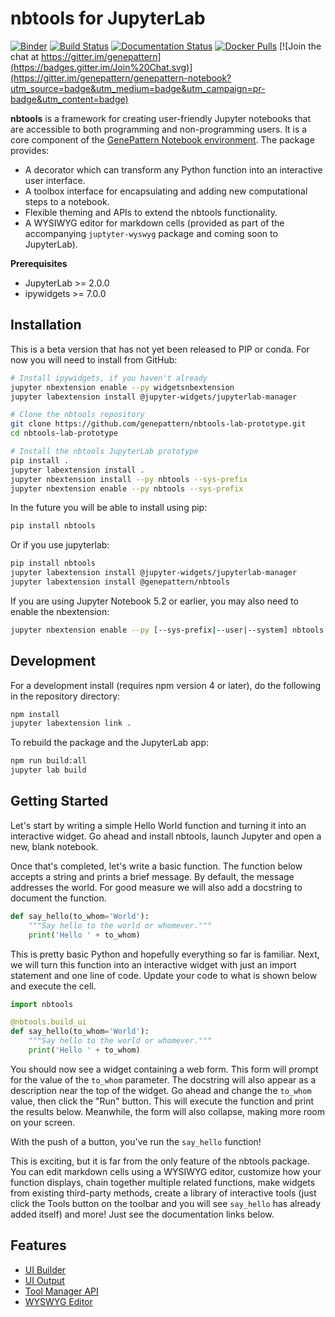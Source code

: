 
# nbtools for JupyterLab

[![Binder](https://mybinder.org/badge_logo.svg)](https://mybinder.org/v2/gh/genepattern/nbtools/lab?urlpath=lab)
[![Build Status](https://travis-ci.org/genepattern/nbtools.svg?branch=lab)](https://travis-ci.org/genepattern/nbtools)
[![Documentation Status](https://img.shields.io/badge/docs-latest-brightgreen.svg?style=flat)](https://gpnotebook-website-docs.readthedocs.io/en/latest/)
[![Docker Pulls](https://img.shields.io/docker/pulls/genepattern/genepattern-notebook.svg)](https://hub.docker.com/r/genepattern/genepattern-notebook/)
[![Join the chat at https://gitter.im/genepattern](https://badges.gitter.im/Join%20Chat.svg)](https://gitter.im/genepattern/genepattern-notebook?utm_source=badge&utm_medium=badge&utm_campaign=pr-badge&utm_content=badge)

**nbtools** is a framework for creating user-friendly Jupyter notebooks that are accessible to both programming and non-programming users. It is a core component of the [GenePattern Notebook environment](https://notebook.genepattern.org). The package provides:

* A decorator which can transform any Python function into an interactive user interface.
* A toolbox interface for encapsulating and adding new computational steps to a notebook.
* Flexible theming and APIs to extend the nbtools functionality.
* A WYSIWYG editor for markdown cells (provided as part of the accompanying `juptyter-wyswyg` package and coming soon to JupyterLab).

**Prerequisites**

* JupyterLab >= 2.0.0
* ipywidgets >= 7.0.0

## Installation

This is a beta version that has not yet been released to PIP or conda. For now you will need to install from GitHub:

```bash
# Install ipywidgets, if you haven't already
jupyter nbextension enable --py widgetsnbextension
jupyter labextension install @jupyter-widgets/jupyterlab-manager

# Clone the nbtools repository
git clone https://github.com/genepattern/nbtools-lab-prototype.git
cd nbtools-lab-prototype

# Install the nbtools JupyterLab prototype
pip install .
jupyter labextension install .
jupyter nbextension install --py nbtools --sys-prefix
jupyter nbextension enable --py nbtools --sys-prefix
```

In the future you will be able to install using pip:

```bash
pip install nbtools
```

Or if you use jupyterlab:

```bash
pip install nbtools
jupyter labextension install @jupyter-widgets/jupyterlab-manager
jupyter labextension install @genepattern/nbtools
```

If you are using Jupyter Notebook 5.2 or earlier, you may also need to enable
the nbextension:
```bash
jupyter nbextension enable --py [--sys-prefix|--user|--system] nbtools
```

## Development

For a development install (requires npm version 4 or later), do the following in the repository directory:

```bash
npm install
jupyter labextension link .
```

To rebuild the package and the JupyterLab app:

```bash
npm run build:all
jupyter lab build
```

## Getting Started

Let's start by writing a simple Hello World function and turning it into an interactive widget. Go ahead and install nbtools, launch
Jupyter and open a new, blank notebook.

Once that's completed, let's write a basic function. The function below accepts a string and prints a brief message. By default, the message addresses the world. For good measure we will also add a docstring to document the function.

```python
def say_hello(to_whom='World'):
    """Say hello to the world or whomever."""
    print('Hello ' + to_whom)
```

This is pretty basic Python and hopefully everything so far is familiar. Next, we will turn this function into an interactive widget with just an import statement and one line of code. Update your code to what is shown below and execute the cell.

```python
import nbtools

@nbtools.build_ui
def say_hello(to_whom='World'):
    """Say hello to the world or whomever."""
    print('Hello ' + to_whom)
```

You should now see a widget containing a web form. This form will prompt for the value of the `to_whom` parameter. The docstring will also appear as a description near the top of the widget. Go ahead and change the `to_whom` value, then click the "Run" button. This will execute the function and print the results below. Meanwhile, the form will also collapse, making more room on your screen.

With the push of a button, you've run the `say_hello` function!

This is exciting, but it is far from the only feature of the nbtools package. You can edit markdown cells using a WYSIWYG editor, customize how your function displays, chain together multiple related functions, make widgets from existing third-party methods, create a library of interactive tools (just click the Tools button on the toolbar and you will see `say_hello` has already added itself) and more! Just see the documentation links below.

## Features

* [UI Builder](docs/uibuilder.md)
* [UI Output](docs/uioutput.md)
* [Tool Manager API](docs/toolmanager.md)
* [WYSWYG Editor](docs/wyswyg.md)
